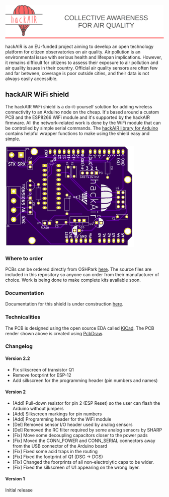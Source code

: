 ![hackAIR banner with logo](banner.png)

hackAIR is an EU-funded project aiming to develop an open technology platform for citizen observatories on air quality. Air pollution is an environmental issue with serious health and lifespan implications. However, it remains difficult for citizens to assess their exposure to air pollution and air quality issues in their country. Official air quality sensors are often few and far between, coverage is poor outside cities, and their data is not always easily accessible.

## hackAIR WiFi shield

The hackAIR WiFi shield is a do-it-yourself solution for adding wireless connectivity to an Arduino node on the cheap. It's based around a custom PCB and the ESP8266 WiFi module and it's supported by the hackAIR firmware. All the network-related work is done by the WiFi module that can be controlled by simple serial commands. The [hackAIR library for Arduino](https://github.com/hackair-project/hackAir-Arduino) contains helpful wrapper functions to make using the shield easy and simple.

![PCB render](pcb.png)

### Where to order

PCBs can be ordered directly from OSHPark [here](https://oshpark.com/shared_projects/u7Z6d8GR). The source files are included in this repository so anyone can order from their manufacturer of choice. Work is being done  to make complete kits available soon.

### Documentation

Documentation for this shield is under construction [here](https://hackair-project.github.io/hackAir-Arduino/wifi/).

### Technicalities

The PCB is designed using the open source EDA called [KiCad](http://kicad-pcb.org/). The PCB render shown above is created using [PcbDraw](https://github.com/yaqwsx/PcbDraw).

### Changelog

#### Version 2.2

* Fix silkscreen of transistor Q1
* Remove footprint for ESP-12
* Add silkscreen for the programming header (pin numbers and names)

#### Version 2
 - [Add] Pull-down resistor for pin 2 (ESP Reset) so the user can flash the Arduino without jumpers
 - [Add] Silkscreen markings for pin numbers
 - [Add] Programming header for the WiFi module
 - [Del] Removed sensor I/O header used by analog sensors
 - [Del] Removed the RC filter required by some analog sensors by SHARP
 - [Fix] Move some decoupling capacitors closer to the power pads
 - [Fix] Moved the CONN_POWER and CONN_SERIAL connectors away from the USB connector of the Arduino board
 - [Fix] Fixed some acid traps in the routing
 - [Fix] Fixed the footprint of Q1 (DSG -> DGS)
 - [Fix] Changed the foorprints of all non-electrolytic caps to be wider.
 - [Fix] Fixed the silkscreen of U1 appearing on the wrong layer.

#### Version 1
Initial release
